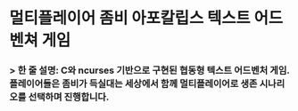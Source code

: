 # 멀티플레이어 좀비 아포칼립스 텍스트 어드벤쳐 게임

### > 한 줄 설명: C와 ncurses 기반으로 구현된 협동형 텍스트 어드벤처 게임. 플레이어들은 좀비가 득실대는 세상에서 함께 멀티플레이어로 생존 시나리오를 선택하며 진행합니다.
